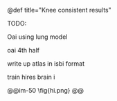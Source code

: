 @def title="Knee consistent results"

TODO:

Oai using lung model

oai 4th half

write up atlas in isbi format

train hires brain
i

@@im-50 \fig{hi.png} @@
